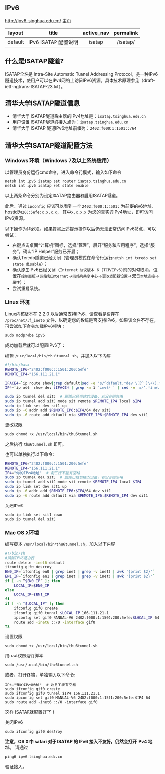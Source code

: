 ## IPv6

http://ipv6.tsinghua.edu.cn/ 主页

|layout   |title              |active_nav|permalink|
|:------:|:------:|:------:|:------:|
|default  |IPv6 ISATAP 配置说明|isatap    |/isatap/|

##  什么是ISATAP隧道?

ISATAP全名是 Intra-Site Automatic Tunnel Addressing Protocol，是一种IPv6隧道技术，使用户可以在IPv4网络上访问IPv6资源。具体技术原理参见（draft-ietf-ngtrans-ISATAP-23.txt）。

## 清华大学ISATAP隧道信息

- 清华大学 ISATAP隧道路由器的IPv4地址是：`isatap.tsinghua.edu.cn`
- 用户设置 ISATAP隧道的接入点为：`isatap.tsinghua.edu.cn`
- 清华大学 ISATAP 隧道IPv6地址前缀为：`2402:f000:1:1501::/64`

## 清华大学ISATAP隧道配置方法

### Windows 环境（Windows 7及以上系统适用）

以管理员身份运行cmd命令，进入命令行模式，输入如下命令

```
netsh int ipv6 isatap set router isatap.tsinghua.edu.cn
netsh int ipv6 isatap set state enable
```

以上两条命令分别为设定ISATAP路由器和启用ISATAP隧道。

此后，通过 `ipconfig` 应该可以看到一个 `2402:f000:1:1501:` 为前缀的v6地址，hostid为`200:5efe:x.x.x.x`， 其中`x.x.x.x` 为您的真实的IPv4地址，即可访问IPv6资源。

以下操作为非必须。如果按照上述提示操作以后仍无法正常访问IPv6站点，可以尝试：

+ 右键点击桌面“计算机”图标，选择“管理”，展开“服务和应用程序”，选择“服务”，确认“IP Helper”服务已开启；
+ 确认Teredo隧道已经关闭（管理员模式在命令行运行`netsh int teredo set state disable`）；
+ 确认原生IPv6已经关闭（`Internet 协议版本 6 (TCP/IPv6)`前的对勾取消，位置在`控制面板`→`网络和Internet`→`网络和共享中心`→`更改适配器设置`→双击`本地连接`→`属性`）；
+ 尝试重启系统。

### Linux 环境

Linux内核版本在 2.2.0 以后通常支持IPv6，请查看是否存在 `/proc/net/if_inet6` 文件，以确定您的系统是否支持IPv6，如果该文件不存在，可尝试如下命令加载IPv6模块：

```
sudo modprobe ipv6
```

成功加载后就可以配置IPv6了：

编辑 `/usr/local/bin/thu6tunnel.sh`，并加入以下内容

```bash
#!/bin/bash
REMOTE_IP6="2402:f000:1:1501:200:5efe"
REMOTE_IP4="166.111.21.1"

IFACE4=`ip route show|grep default|sed -e 's/^default.*dev \([^ ]\+\).*$/\1/'`
IP4=`ip addr show dev $IFACE4 | grep -m 1 'inet\ ' | sed -e 's/^.*inet \([^ \\]\+\)\/.*$/\1/'`

sudo ip tunnel del sit1  # 删除已经创建的设备，若没有则忽略
sudo ip tunnel add sit1 mode sit remote $REMOTE_IP4 local $IP4
sudo ip link set dev sit1 up
sudo ip -6 addr add $REMOTE_IP6:$IP4/64 dev sit1
sudo ip -6 route add default via $REMOTE_IP6:$REMOTE_IP4 dev sit1
```

更改权限

```
sudo chmod +x /usr/local/bin/thu6tunnel.sh
```

之后执行 `thu6tunnel.sh` 即可。

也可以单独执行以下命令:

```bash
REMOTE_IP6="2402:f000:1:1501:200:5efe"
REMOTE_IP4="166.111.21.1"
IP4="你的IPv4地址"  # 前三行不能有空格
sudo ip tunnel del sit1  # 删除已经创建的设备，若没有则忽略
sudo ip tunnel add sit1 mode sit remote $REMOTE_IP4 local $IP4
sudo ip link set dev sit1 up
sudo ip -6 addr add $REMOTE_IP6:$IP4/64 dev sit1
sudo ip -6 route add default via $REMOTE_IP6:$REMOTE_IP4 dev sit1
```

关闭IPv6

```
sudo ip link set sit1 down
sudo ip tunnel del sit1
```

### Mac OS X环境

编写脚本 `/usr/local/bin/thu6tunnel.sh`，加入以下内容

```bash
#!/bin/sh 
#清除IPV6路由表 
route delete -inet6 default  
ifconfig gif0 destroy
EN0_IP=`ifconfig en0 | grep inet | grep -v inet6 | awk '{print $2}'` 
EN1_IP=`ifconfig en1 | grep inet | grep -v inet6 | awk '{print $2}'`  
if [ -n “$EN0_IP” ]; then 
    LOCAL_IP=$EN0_IP 
else 
    LOCAL_IP=$EN1_IP 
fi  
if [ -n "$LOCAL_IP" ]; then 
    ifconfig gif0 create
    ifconfig gif0 tunnel $LOCAL_IP 166.111.21.1 
    ipconfig set gif0 MANUAL-V6 2402:f000:1:1501:200:5efe:$LOCAL_IP 64
    route add -inet6 ::/0 -interface gif0
fi
```

设置权限

```
sudo chmod +x /usr/local/bin/thu6tunnel.sh
```

用root权限运行脚本

```
sudo /usr/local/bin/thu6tunnel.sh
```

或者，打开终端，单独输入以下命令:

```shell
IP4="我的IPv4地址"  # 这里不能有空格
sudo ifconfig gif0 create
sudo ifconfig gif0 tunnel $IP4 166.111.21.1
sudo ipconfig set gif0 MANUAL-V6 2402:f000:1:1501:200:5efe:$IP4 64
sudo route add -inet6 ::/0 -interface gif0
```

这样 ISATAP就配置好了！ 

关闭IPv6

```
sudo ifconfig gif0 destroy
```

**注意，OS X 中 safari 对于 ISATAP 的 IPv6 接入不友好，仍然会打开 IPv4 地址。**
请通过

```
ping6 ipv6.tsinghua.edu.cn
```

验证接入。
